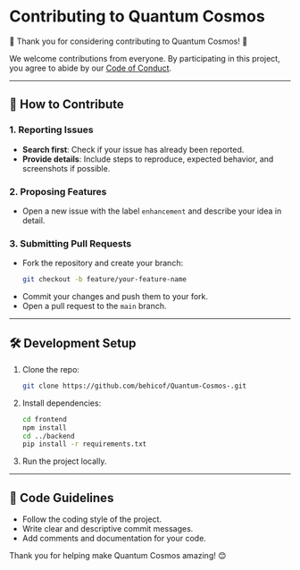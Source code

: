 # Contributing to Quantum Cosmos

🎉 Thank you for considering contributing to Quantum Cosmos! 🎉

We welcome contributions from everyone. By participating in this project, you agree to abide by our [Code of Conduct](CODE_OF_CONDUCT.md).

---

## 🚀 How to Contribute

### 1. Reporting Issues
- **Search first**: Check if your issue has already been reported.
- **Provide details**: Include steps to reproduce, expected behavior, and screenshots if possible.

### 2. Proposing Features
- Open a new issue with the label `enhancement` and describe your idea in detail.

### 3. Submitting Pull Requests
- Fork the repository and create your branch:
  ```bash
  git checkout -b feature/your-feature-name
  ```
- Commit your changes and push them to your fork.
- Open a pull request to the `main` branch.

---

## 🛠 Development Setup

1. Clone the repo:
   ```bash
   git clone https://github.com/behicof/Quantum-Cosmos-.git
   ```
2. Install dependencies:
   ```bash
   cd frontend
   npm install
   cd ../backend
   pip install -r requirements.txt
   ```
3. Run the project locally.

---

## 📜 Code Guidelines
- Follow the coding style of the project.
- Write clear and descriptive commit messages.
- Add comments and documentation for your code.

Thank you for helping make Quantum Cosmos amazing! 😊